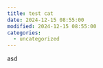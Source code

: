 ```yaml
---
title: test cat
date: 2024-12-15 08:55:00
modified: 2024-12-15 08:55:00
categories:
  - uncategorized
---
```



<!-- wp:paragraph -->
<p>asd</p>
<!-- /wp:paragraph -->

<!-- wp:paragraph -->
<p></p>
<!-- /wp:paragraph -->